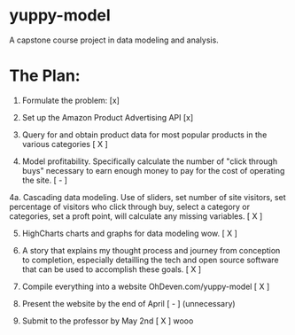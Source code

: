 yuppy-model
===========

A capstone course project in data modeling and analysis.



The Plan: 
==========

1. Formulate the problem: [x]

2. Set up the Amazon Product Advertising API [x]

3. Query for and obtain product data for most popular products in the various categories [ X ]

4. Model profitability. Specifically calculate the number of "click through buys" necessary to earn enough money to pay for the cost of operating the site.  [ - ]

4a. Cascading data modeling. Use of sliders, set number of site visitors, set percentage of visitors who click through buy, select a category or categories, set a proft point, will calculate any missing variables. [ X ]

5. HighCharts charts and graphs for data modeling wow. [ X ]

6. A story that explains my thought process and journey from conception to completion, especially detailling the tech and open source software that can be used to accomplish these goals. [ X ]

7. Compile everything into a website OhDeven.com/yuppy-model [ X ]

8. Present the website by the end of April [ - ] (unnecessary)

9. Submit to the professor by May 2nd [ X ] wooo
